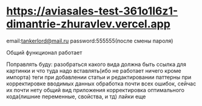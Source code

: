 # https://aviasales-test-361o1l6z1-dimantrie-zhuravlev.vercel.app

email:tankerlord@mail.ru
password:555555(после смены пароля)

Общий функционал работает

Поправлять буду:
разобраться какого вида должна быть ссылка для картинки и что туда надо вставлять(ибо не работает ничего кроме импорта)
теги при добавлении статьи и редактировании
паттерны при корректировке вводимых данных
обработка почти всех ошибок, сейчас их почти нету
общий вид приложения
корректировка оптимального кода(лишние переменные, свойства, и тд)
лайки еще
